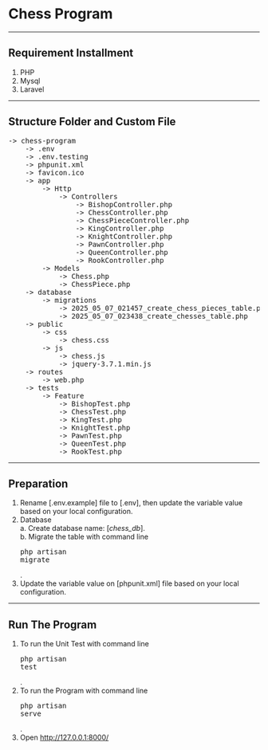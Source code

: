 # Chess Program

--- 
<h2>Requirement Installment</h2>

1. PHP
2. Mysql
3. Laravel

--- 
<h2>Structure Folder and Custom File</h2>

<pre>
-> chess-program
    -> .env
    -> .env.testing
    -> phpunit.xml
    -> favicon.ico
    -> app
        -> Http
            -> Controllers
                -> BishopController.php
                -> ChessController.php
                -> ChessPieceController.php
                -> KingController.php
                -> KnightController.php
                -> PawnController.php
                -> QueenController.php
                -> RookController.php
        -> Models
            -> Chess.php
            -> ChessPiece.php
    -> database
        -> migrations
            -> 2025_05_07_021457_create_chess_pieces_table.php
            -> 2025_05_07_023438_create_chesses_table.php
    -> public
        -> css
            -> chess.css
        -> js
            -> chess.js
            -> jquery-3.7.1.min.js
    -> routes
        -> web.php
    -> tests
        -> Feature
            -> BishopTest.php
            -> ChessTest.php
            -> KingTest.php
            -> KnightTest.php
            -> PawnTest.php
            -> QueenTest.php
            -> RookTest.php
</pre>

--- 
<h2>Preparation</h2>

1. Rename [.env.example] file to [.env], then update the variable value based on your local configuration.
2. Database<br />
   a. Create database name: [_chess_db_].<br />
   b. Migrate the table with command line <pre>php artisan migrate</pre>.
3. Update the variable value on [phpunit.xml] file based on your local configuration.


--- 
<h2>Run The Program</h2>

1. To run the Unit Test with command line <pre>php artisan test</pre>.
2. To run the Program with command line <pre>php artisan serve</pre>.
3. Open http://127.0.0.1:8000/ 
